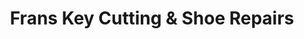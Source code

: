 ---
title: "Frans Key Cutting & Shoe Repairs"
url: /gorey/frans-key-cutting-and-shoe-repairs/
shop: shop
---